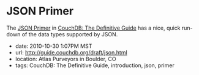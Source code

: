 # JSON Primer

The [JSON Primer](http://guide.couchdb.org/draft/json.html) in
[CouchDB: The Definitive Guide](http://guide.couchdb.org/draft/)
has a nice, quick run-down of the data types supported by JSON.

* date: 2010-10-30 1:07PM MST
* url: http://guide.couchdb.org/draft/json.html
* location: Atlas Purveyors in Boulder, CO
* tags: CouchDB: The Definitive Guide, introduction, json, primer
